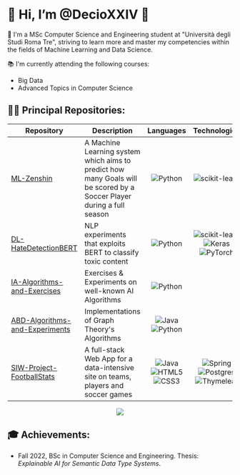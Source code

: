 # 👋 Hi, I’m @DecioXXIV 🐉

🌱 I'm a MSc Computer Science and Engineering student at "Università degli Studi Roma Tre", striving to learn more and master my competencies within the fields of Machine Learning and Data Science.

📚 I'm currently attending the following courses:
  - Big Data
  - Advanced Topics in Computer Science

## 👨‍💻 Principal Repositories:

| Repository | Description | Languages | Technologies |
| ---------- | ----------- | --------------------- | ------------ |
| [ML-Zenshin](https://github.com/DecioXXIV/ML-Zenshin) | A Machine Learning system which aims to predict how many Goals will be scored by a Soccer Player during a full season | <p align="center">![Python](https://img.shields.io/badge/python-3670A0?style=for-the-badge&logo=python&logoColor=ffdd54)</p> | <p align="center">![scikit-learn](https://img.shields.io/badge/scikit--learn-%23F7931E.svg?style=for-the-badge&logo=scikit-learn&logoColor=white)</p>|
| [DL-HateDetectionBERT](https://github.com/DecioXXIV/DL-HateDetectionBERT) | NLP experiments that exploits BERT to classify toxic content | <p align="center">![Python](https://img.shields.io/badge/python-3670A0?style=for-the-badge&logo=python&logoColor=ffdd54)</p> | <p align="center">![scikit-learn](https://img.shields.io/badge/scikit--learn-%23F7931E.svg?style=for-the-badge&logo=scikit-learn&logoColor=white)![Keras](https://img.shields.io/badge/Keras-%23D00000.svg?style=for-the-badge&logo=Keras&logoColor=white)![PyTorch](https://img.shields.io/badge/PyTorch-%23EE4C2C.svg?style=for-the-badge&logo=PyTorch&logoColor=white)</p> |
| [IA-Algorithms-and-Exercises](https://github.com/DecioXXIV/IA-Algorithms-and-Exercises) | Exercises & Experiments on well-known AI Algorithms | <p align="center">![Python](https://img.shields.io/badge/python-3670A0?style=for-the-badge&logo=python&logoColor=ffdd54)</p> | |
| [ABD-Algorithms-and-Experiments](https://github.com/DecioXXIV/ABD-Algorithms-and-Experiments) | Implementations of Graph Theory's Algorithms | <p align="center">![Java](https://img.shields.io/badge/java-%23ED8B00.svg?style=for-the-badge&logo=openjdk&logoColor=white)![Python](https://img.shields.io/badge/python-3670A0?style=for-the-badge&logo=python&logoColor=ffdd54)</p> | |
| [SIW-Project-FootballStats](https://github.com/DecioXXIV/SIW-Project-FootballStats) | A full-stack Web App for a data-intensive site on teams, players and soccer games | <p align="center">![Java](https://img.shields.io/badge/java-%23ED8B00.svg?style=for-the-badge&logo=openjdk&logoColor=white)![HTML5](https://img.shields.io/badge/html5-%23E34F26.svg?style=for-the-badge&logo=html5&logoColor=white)![CSS3](https://img.shields.io/badge/css3-%231572B6.svg?style=for-the-badge&logo=css3&logoColor=white)</p> | <p align="center">![Spring](https://img.shields.io/badge/spring-%236DB33F.svg?style=for-the-badge&logo=spring&logoColor=white)![Postgres](https://img.shields.io/badge/postgres-%23316192.svg?style=for-the-badge&logo=postgresql&logoColor=white)![Thymeleaf](https://img.shields.io/badge/Thymeleaf-%23005C0F.svg?style=for-the-badge&logo=Thymeleaf&logoColor=white)</p> |

<div align="center" dir="auto">
  <img class="img" src="https://github-readme-stats.vercel.app/api/top-langs/?username=DecioXXIV&layout=compact&hide=jupyter%20notebook" />
</div>
  
## 🎓 Achievements:
  -  Fall 2022, BSc in Computer Science and Engineering. Thesis: *Explainable AI for Semantic Data Type Systems*.
